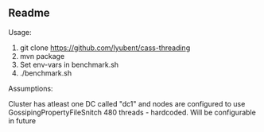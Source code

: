 ## Readme

Usage: 

1. git clone https://github.com/lyubent/cass-threading
2. mvn package
3. Set env-vars in benchmark.sh
4. ./benchmark.sh


Assumptions:

Cluster has atleast one DC called "dc1" and nodes are configured to use GossipingPropertyFileSnitch
480 threads - hardcoded. Will be configurable in future
